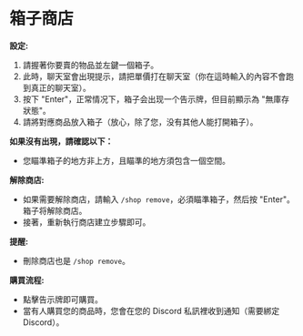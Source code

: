 # 箱子商店

**設定:**
1. 請握著你要賣的物品並左鍵一個箱子。
2. 此時，聊天室會出現提示，請把單價打在聊天室（你在這時輸入的內容不會跑到真正的聊天室）。
3. 按下 "Enter"，正常情况下，箱子会出现一个告示牌，但目前顯示為 "無庫存狀態"。
4. 請將對應商品放入箱子（放心，除了您，没有其他人能打開箱子）。

**如果沒有出現，請確認以下：**
- 您瞄準箱子的地方非上方，且瞄準的地方須包含一個空間。

**解除商店:**
- 如果需要解除商店，請輸入 `/shop remove`，必須瞄準箱子，然后按 "Enter"。箱子将解除商店。
- 接著，重新執行商店建立步驟即可。

**提醒:**
- 刪除商店也是 `/shop remove`。

**購買流程:**
- 點擊告示牌即可購買。
- 當有人購買您的商品時，您會在您的 Discord 私訊裡收到通知（需要綁定 Discord）。
